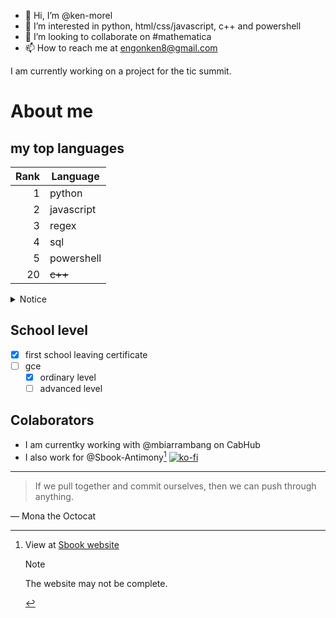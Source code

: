 - 👋 Hi, I’m @ken-morel
- 👀 I’m interested in python, html/css/javascript, c++ and powershell
- 💞️ I’m looking to collaborate on #mathematica
- 📫 How to reach me at engonken8@gmail.com

I am currently working on a project for the tic summit.



# About me

## my top languages



| Rank |   Language    |
|-----:|---------------|
|     1|         python|
|     2|     javascript|
|     3|          regex|
|     4|            sql|
|     5|     powershell|
|    20|        ~~c++~~|


<details>
<summary>Notice</summary>
my level in C++ is verry low
</details>

## School level

- [x] first school leaving certificate
- [ ] gce
  - [x] ordinary level
  - [ ] advanced level

## Colaborators

- I am currentky working with @mbiarrambang on CabHub
- I also work for @Sbook-Antimony[^1]
[![ko-fi](https://ko-fi.com/img/githubbutton_sm.svg)](https://ko-fi.com/G2G4XYJU6)


---
> If we pull together and commit ourselves, then we can push through anything.

— Mona the Octocat


[^1]: View at [Sbook website](https://sbook.onrender.com)

      > [!NOTE]
      > The website may not be complete.
